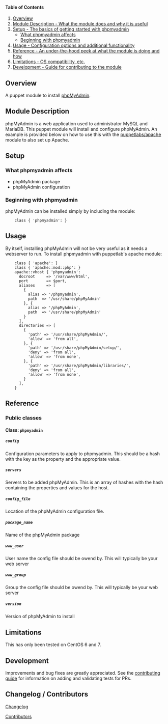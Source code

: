 #### Table of Contents

1. [Overview](#overview)
2. [Module Description - What the module does and why it is useful](#module-description)
3. [Setup - The basics of getting started with phpmyadmin](#setup)
    * [What phpmyadmin affects](#what-phpmyadmin-affects)
    * [Beginning with phpmyadmin](#beginning-with-phpmyadmin)
4. [Usage - Configuration options and additional functionality](#usage)
5. [Reference - An under-the-hood peek at what the module is doing and how](#reference)
5. [Limitations - OS compatibility, etc.](#limitations)
6. [Development - Guide for contributing to the module](#development)

## Overview

A puppet module to install [phpMyAdmin](https://www.phpmyadmin.net/).

## Module Description

phpMyAdmin is a web application used to administrator MySQL and MariaDB.  This puppet module will install and configure phpMyAdmin.  An example is provided below on how to use this with the [puppetlabs/apache](https://forge.puppetlabs.com/puppetlabs/apache) module to also set up Apache.

## Setup

### What phpmyadmin affects

* phpMyAdmin package
* phpMyAdmin configuration

### Beginning with phpmyadmin

phpMyAdmin can be installed simply by including the module:

```puppet
    class { 'phpmyadmin': }
```

## Usage

By itself, installing phpMyAdmin will not be very useful as it needs a webserver to run.  To install phpmyadmin with puppetlab's apache module:

```puppet
    class { 'apache': }
    class { 'apache::mod::php': }
    apache::vhost { 'phpmyadmin':
      docroot     => '/var/www/html',
      port        => $port,
      aliases     => [
        {
          alias => '/phpmyadmin',
          path  => '/usr/share/phpMyAdmin'
        }, {
          alias => '/phpMyAdmin',
          path  => '/usr/share/phpMyAdmin'
        }
      ],
      directories => [
        {
          'path' => '/usr/share/phpMyAdmin/',
          'allow' => 'from all',
        }, {
          'path' => '/usr/share/phpMyAdmin/setup/',
          'deny' => 'from all',
          'allow' => 'from none',
        }, {
          'path' => '/usr/share/phpMyAdmin/libraries/',
          'deny' => 'from all',
          'allow' => 'from none',
        }
      ],
    }
```

## Reference

### Public classes

#### Class: `phpmyadmin`

##### `config`

Configuration parameters to apply to phpmyadmin.  This should be a hash with the key as the property and the appropriate value.

##### `servers`

Servers to be added phpMyAdmin.  This is an array of hashes with the hash containing the properties and values for the host.

##### `config_file`

Location of the phpMyAdmin configuration file.

##### `package_name`

Name of the phpMyAdmin package

##### `www_user`
User name the config file should be owend by.  This will typically be your web server

##### `www_group`

Group the config file should be owend by.  This will typically be your web server

##### `version`

Version of phpMyAdmin to install

## Limitations

This has only been tested on CentOS 6 and 7.

## Development

Improvements and bug fixes are greatly appreciated.  See the [contributing guide](https://github.com/LarkIT/larkit-phpmyadmin/CONTRIBUTING.md) for
information on adding and validating tests for PRs.

## Changelog / Contributors

[Changelog](https://github.com/LarkIT/larkit-phpmyadmin/blob/master/CHANGELOG)

[Contributors](https://github.com/LarkIT/larkit-phpmyadmin/graphs/contributors)
